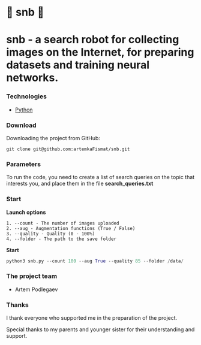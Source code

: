 # 🌟 snb 🌟
# snb - a search robot for collecting images on the Internet, for preparing datasets and training neural networks.

### Technologies
- [Python](https://www.python.org)

### Download
Downloading the project from GitHub:
``` git
git clone git@github.com:artemkaFismat/snb.git
```
### Parameters
To run the code, you need to create a list of search queries on the topic that interests you, and place them in the file **search_queries.txt**
### Start
  **Launch options**
  ``` parametrs
  1. --count - The number of images uploaded
  2. --aug - Augmentation functions (True / False)
  3. --quality - Quality (0 - 100%)
  4. --folder - The path to the save folder
  ```
  **Start**
  ``` Python
  python3 snb.py --count 100 --aug True --quality 85 --folder /data/
  ```
### The project team 

- Artem Podlegaev

### Thanks
I thank everyone who supported me in the preparation of the project.

Special thanks to my parents and younger sister for their understanding and support.


